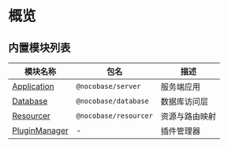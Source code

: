 # 概览

## 内置模块列表

| 模块名称 | 包名 | 描述 |
| --- | --- | --- |
| [Application](./server/application.md) | `@nocobase/server` | 服务端应用 |
| [Database](./server/database.md) | `@nocobase/database` | 数据库访问层 |
| [Resourcer](./server/resourcer.md) | `@nocobase/resourcer` | 资源与路由映射 |
| [PluginManager](./server/plugin-manager.md) | - | 插件管理器 |
